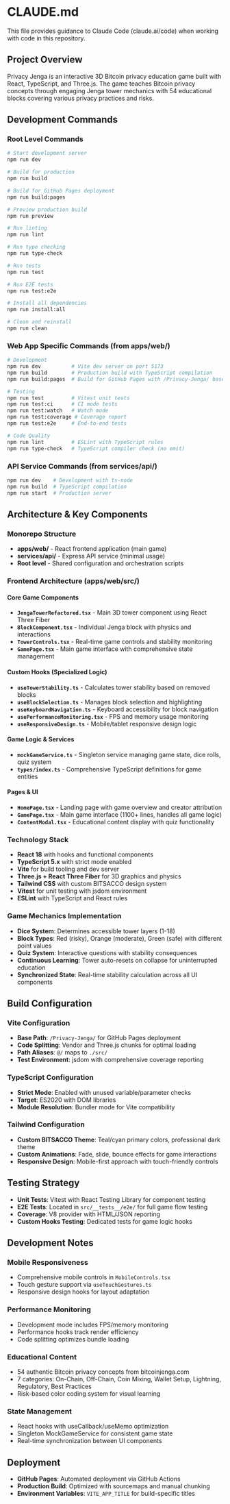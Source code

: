# CLAUDE.md

This file provides guidance to Claude Code (claude.ai/code) when working with code in this repository.

## Project Overview

Privacy Jenga is an interactive 3D Bitcoin privacy education game built with React, TypeScript, and Three.js. The game teaches Bitcoin privacy concepts through engaging Jenga tower mechanics with 54 educational blocks covering various privacy practices and risks.

## Development Commands

### Root Level Commands
```bash
# Start development server
npm run dev

# Build for production  
npm run build

# Build for GitHub Pages deployment
npm run build:pages

# Preview production build
npm run preview

# Run linting
npm run lint

# Run type checking
npm run type-check

# Run tests
npm run test

# Run E2E tests
npm run test:e2e

# Install all dependencies
npm run install:all

# Clean and reinstall
npm run clean
```

### Web App Specific Commands (from apps/web/)
```bash
# Development
npm run dev          # Vite dev server on port 5173
npm run build        # Production build with TypeScript compilation
npm run build:pages  # Build for GitHub Pages with /Privacy-Jenga/ base path

# Testing
npm run test         # Vitest unit tests
npm run test:ci      # CI mode tests
npm run test:watch   # Watch mode
npm run test:coverage # Coverage report
npm run test:e2e     # End-to-end tests

# Code Quality
npm run lint         # ESLint with TypeScript rules
npm run type-check   # TypeScript compiler check (no emit)
```

### API Service Commands (from services/api/)
```bash
npm run dev    # Development with ts-node
npm run build  # TypeScript compilation
npm run start  # Production server
```

## Architecture & Key Components

### Monorepo Structure
- **apps/web/** - React frontend application (main game)
- **services/api/** - Express API service (minimal usage)
- **Root level** - Shared configuration and orchestration scripts

### Frontend Architecture (apps/web/src/)

#### Core Game Components
- **`JengaTowerRefactored.tsx`** - Main 3D tower component using React Three Fiber
- **`BlockComponent.tsx`** - Individual Jenga block with physics and interactions
- **`TowerControls.tsx`** - Real-time game controls and stability monitoring
- **`GamePage.tsx`** - Main game interface with comprehensive state management

#### Custom Hooks (Specialized Logic)
- **`useTowerStability.ts`** - Calculates tower stability based on removed blocks
- **`useBlockSelection.ts`** - Manages block selection and highlighting
- **`useKeyboardNavigation.ts`** - Keyboard accessibility for block navigation
- **`usePerformanceMonitoring.tsx`** - FPS and memory usage monitoring
- **`useResponsiveDesign.ts`** - Mobile/tablet responsive design logic

#### Game Logic & Services
- **`mockGameService.ts`** - Singleton service managing game state, dice rolls, quiz system
- **`types/index.ts`** - Comprehensive TypeScript definitions for game entities

#### Pages & UI
- **`HomePage.tsx`** - Landing page with game overview and creator attribution
- **`GamePage.tsx`** - Main game interface (1100+ lines, handles all game logic)
- **`ContentModal.tsx`** - Educational content display with quiz functionality

### Technology Stack
- **React 18** with hooks and functional components
- **TypeScript 5.x** with strict mode enabled
- **Vite** for build tooling and dev server
- **Three.js + React Three Fiber** for 3D graphics and physics
- **Tailwind CSS** with custom BITSACCO design system
- **Vitest** for unit testing with jsdom environment
- **ESLint** with TypeScript and React rules

### Game Mechanics Implementation
- **Dice System**: Determines accessible tower layers (1-18)
- **Block Types**: Red (risky), Orange (moderate), Green (safe) with different point values
- **Quiz System**: Interactive questions with stability consequences
- **Continuous Learning**: Tower auto-resets on collapse for uninterrupted education
- **Synchronized State**: Real-time stability calculation across all UI components

## Build Configuration

### Vite Configuration
- **Base Path**: `/Privacy-Jenga/` for GitHub Pages deployment
- **Code Splitting**: Vendor and Three.js chunks for optimal loading
- **Path Aliases**: `@/` maps to `./src/`
- **Test Environment**: jsdom with comprehensive coverage reporting

### TypeScript Configuration
- **Strict Mode**: Enabled with unused variable/parameter checks
- **Target**: ES2020 with DOM libraries
- **Module Resolution**: Bundler mode for Vite compatibility

### Tailwind Configuration
- **Custom BITSACCO Theme**: Teal/cyan primary colors, professional dark theme
- **Custom Animations**: Fade, slide, bounce effects for game interactions
- **Responsive Design**: Mobile-first approach with touch-friendly controls

## Testing Strategy

- **Unit Tests**: Vitest with React Testing Library for component testing
- **E2E Tests**: Located in `src/__tests__/e2e/` for full game flow testing
- **Coverage**: V8 provider with HTML/JSON reporting
- **Custom Hooks Testing**: Dedicated tests for game logic hooks

## Development Notes

### Mobile Responsiveness
- Comprehensive mobile controls in `MobileControls.tsx`
- Touch gesture support via `useTouchGestures.ts`
- Responsive design hooks for layout adaptation

### Performance Monitoring
- Development mode includes FPS/memory monitoring
- Performance hooks track render efficiency
- Code splitting optimizes bundle loading

### Educational Content
- 54 authentic Bitcoin privacy concepts from bitcoinjenga.com
- 7 categories: On-Chain, Off-Chain, Coin Mixing, Wallet Setup, Lightning, Regulatory, Best Practices
- Risk-based color coding system for visual learning

### State Management
- React hooks with useCallback/useMemo optimization
- Singleton MockGameService for consistent game state
- Real-time synchronization between UI components

## Deployment

- **GitHub Pages**: Automated deployment via GitHub Actions
- **Production Build**: Optimized with sourcemaps and manual chunking
- **Environment Variables**: `VITE_APP_TITLE` for build-specific titles